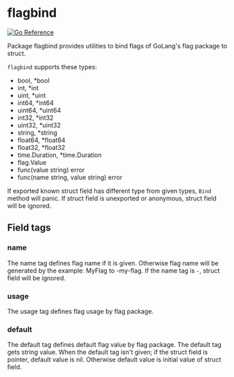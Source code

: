 # flagbind

[![Go Reference](https://pkg.go.dev/badge/github.com/goinsane/flagbind.svg)](https://pkg.go.dev/github.com/goinsane/flagbind)

Package flagbind provides utilities to bind flags of GoLang's flag package to struct.

`flagbind` supports these types:

- bool, *bool
- int, *int
- uint, *uint
- int64, *int64
- uint64, *uint64
- int32, *int32
- uint32, *uint32
- string, *string
- float64, *float64
- float32, *float32
- time.Duration, *time.Duration
- flag.Value
- func(value string) error
- func(name string, value string) error

If exported known struct field has different type from given types, `Bind` method will panic.
If struct field is unexported or anonymous, struct field will be ignored.

## Field tags

### name

The name tag defines flag name if it is given. Otherwise flag name will be generated by the example: MyFlag to -my-flag.
If the name tag is `-`, struct field will be ignored.

### usage

The usage tag defines flag usage by flag package.

### default

The default tag defines default flag value by flag package. The default tag gets string value.
When the default tag isn't given; if the struct field is pointer, default value is nil.
Otherwise default value is initial value of struct field.
